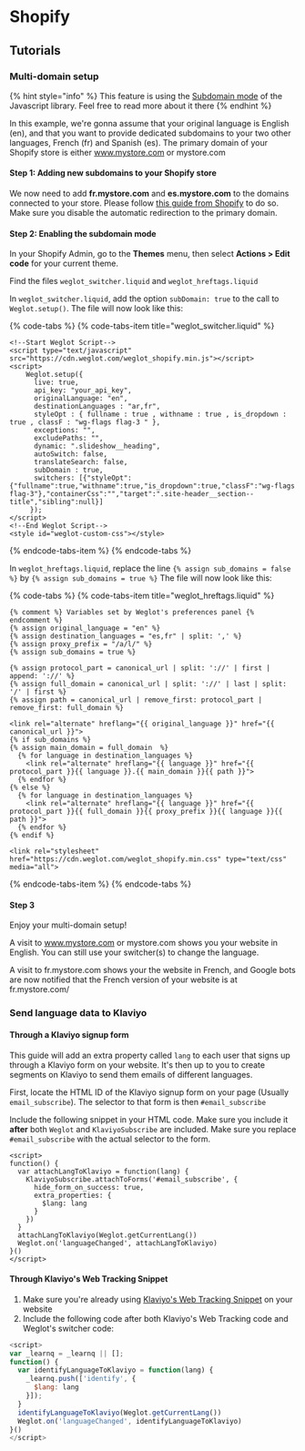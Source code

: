 # Shopify

## Tutorials

### Multi-domain setup

{% hint style="info" %}
This feature is using the [Subdomain mode](javascript.md#subdomain-mode) of the Javascript library. Feel free to read more about it there
{% endhint %}

In this example, we're gonna assume that your original language is English \(en\), and that you want to provide dedicated subdomains to your two other languages, French \(fr\) and Spanish \(es\). The primary domain of your Shopify store is either www.mystore.com or mystore.com

#### Step 1: Adding new subdomains to your Shopify store

We now need to add **fr.mystore.com** and **es.mystore.com** to the domains connected to your store. Please follow [this guide from Shopify](https://help.shopify.com/manual/domains/connecting-existing-domains/setting-up-your-domain#connect-a-subdomain) to do so. Make sure you disable the automatic redirection to the primary domain.

#### Step 2: Enabling the subdomain mode

In your Shopify Admin, go to the  **Themes** menu, then select **Actions &gt; Edit code** for your current theme.

Find the files `weglot_switcher.liquid` and `weglot_hreftags.liquid`

In `weglot_switcher.liquid`, add the option `subDomain: true` to the call to `Weglot.setup()`. The file will now look like this:

{% code-tabs %}
{% code-tabs-item title="weglot\_switcher.liquid" %}
```markup
<!--Start Weglot Script-->
<script type="text/javascript" src="https://cdn.weglot.com/weglot_shopify.min.js"></script>
<script>
    Weglot.setup({
      live: true,
      api_key: "your_api_key",
      originalLanguage: "en",
      destinationLanguages : "ar,fr",
      styleOpt : { fullname : true , withname : true , is_dropdown : true , classF : "wg-flags flag-3 " },
      exceptions: "",
      excludePaths: "",
      dynamic: ".slideshow__heading",
      autoSwitch: false,
      translateSearch: false,
      subDomain : true,
      switchers: [{"styleOpt":{"fullname":true,"withname":true,"is_dropdown":true,"classF":"wg-flags flag-3"},"containerCss":"","target":".site-header__section--title","sibling":null}]
     });
</script>
<!--End Weglot Script-->
<style id="weglot-custom-css"></style>
```
{% endcode-tabs-item %}
{% endcode-tabs %}

In `weglot_hreftags.liquid`, replace the line `{% assign sub_domains = false %}` by `{% assign sub_domains = true %}` The file will now look like this:

{% code-tabs %}
{% code-tabs-item title="weglot\_hreftags.liquid" %}
```markup
{% comment %} Variables set by Weglot's preferences panel {% endcomment %}
{% assign original_language = "en" %}
{% assign destination_languages = "es,fr" | split: ',' %}
{% assign proxy_prefix = "/a/l/" %}
{% assign sub_domains = true %}

{% assign protocol_part = canonical_url | split: '://' | first | append: '://' %}
{% assign full_domain = canonical_url | split: '://' | last | split: '/' | first %}
{% assign path = canonical_url | remove_first: protocol_part | remove_first: full_domain %}

<link rel="alternate" hreflang="{{ original_language }}" href="{{ canonical_url }}">
{% if sub_domains %}
{% assign main_domain = full_domain  %}
  {% for language in destination_languages %}
    <link rel="alternate" hreflang="{{ language }}" href="{{ protocol_part }}{{ language }}.{{ main_domain }}{{ path }}">
  {% endfor %}
{% else %}
  {% for language in destination_languages %}
    <link rel="alternate" hreflang="{{ language }}" href="{{ protocol_part }}{{ full_domain }}{{ proxy_prefix }}{{ language }}{{ path }}">
  {% endfor %}
{% endif %}

<link rel="stylesheet" href="https://cdn.weglot.com/weglot_shopify.min.css" type="text/css" media="all">
```
{% endcode-tabs-item %}
{% endcode-tabs %}

#### Step 3

Enjoy your multi-domain setup!

A visit to www.mystore.com or mystore.com shows you your website in English. You can still use your switcher\(s\) to change the language.

A visit to fr.mystore.com shows your the website in French, and Google bots are now notified that the French version of your website is at fr.mystore.com/

### Send language data to Klaviyo

#### Through a Klaviyo signup form

This guide will add an extra property called `lang` to each user that signs up through a Klaviyo form on your website. It's then up to you to create segments on Klaviyo to send them emails of different languages.

First, locate the HTML ID of the Klaviyo signup form on your page \(Usually `email_subscribe`\). The selector to that form is then `#email_subscribe`

Include the following snippet in your HTML code. Make sure you include it **after** both `Weglot` and `KlaviyoSubscribe` are included. Make sure you replace `#email_subscribe` with the actual selector to the form.

```markup
<script>
function() {
  var attachLangToKlaviyo = function(lang) {
    KlaviyoSubscribe.attachToForms('#email_subscribe', {
      hide_form_on_success: true,
      extra_properties: {
        $lang: lang
      }
    })  
  }
  attachLangToKlaviyo(Weglot.getCurrentLang())
  Weglot.on('languageChanged', attachLangToKlaviyo)
}()
</script>
```

#### Through Klaviyo's Web Tracking Snippet

1. Make sure you're already using [Klaviyo's Web Tracking Snippet](https://help.klaviyo.com/hc/en-us/articles/115000751052-Klaviyo-API-Reference-Guide#the-klaviyo-web-tracking-snippet--javascript-2) on your website
2. Include the following code after both Klaviyo's Web Tracking code and Weglot's switcher code:

```javascript
<script>
var _learnq = _learnq || [];
function() {
  var identifyLanguageToKlaviyo = function(lang) {
    _learnq.push(['identify', {
      $lang: lang
    }]);
  }
  identifyLanguageToKlaviyo(Weglot.getCurrentLang())
  Weglot.on('languageChanged', identifyLanguageToKlaviyo)
}()
</script>
```

